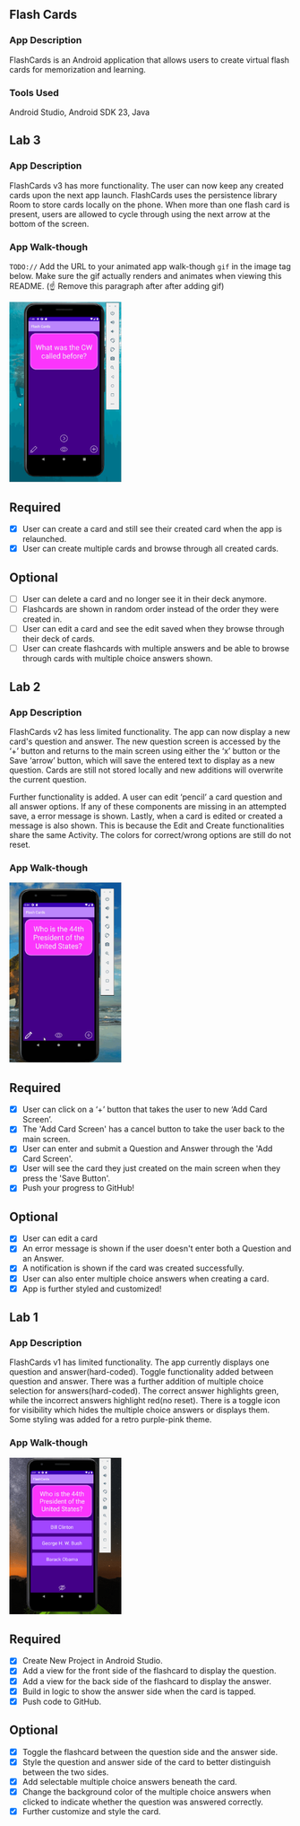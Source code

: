 ## Flash Cards

### App Description
FlashCards is an Android application that allows users to create virtual flash cards for memorization and learning.

### Tools Used
Android Studio, Android SDK 23, Java

## Lab 3

### App Description
FlashCards v3 has more functionality. The user can now keep any created cards upon the next app launch. FlashCards uses the persistence library Room to store cards locally on the phone. When more than one flash card is present, users are allowed to cycle through using the next arrow at the bottom of the screen.


### App Walk-though
`TODO://` Add the URL to your animated app walk-though `gif` in the image tag below. Make sure the gif actually renders and animates when viewing this README. (☝️ Remove this paragraph after after adding gif)

<img src="lab3-v1.gif" width=200><br>

## Required
- [x] User can create a card and still see their created card when the app is relaunched.
- [x] User can create multiple cards and browse through all created cards.

## Optional
- [ ] User can delete a card and no longer see it in their deck anymore.
- [ ] Flashcards are shown in random order instead of the order they were created in.
- [ ] User can edit a card and see the edit saved when they browse through their deck of cards.
- [ ] User can create flashcards with multiple answers and be able to browse through cards with multiple choice answers shown.

## Lab 2

### App Description
FlashCards v2 has less limited functionality. The app can now display a new card's question and answer. The new question screen is accessed by the ‘+’ button and
returns to the main screen using either the ‘x’ button or the Save ‘arrow’ button, which will save the entered text to display as a new question. Cards are still not stored locally and new additions will overwrite the current question.

Further functionality is added. A user can edit ‘pencil’ a card question and all answer options. If any of these components are missing in an attempted save, a error message is shown. Lastly,
when a card is edited or created a message is also shown. This is because the Edit and Create functionalities share the same Activity. The colors for correct/wrong options are still do not reset.

### App Walk-though
<img src="lab2-v2.gif" width=200><br>


## Required
- [x] User can click on a ‘+’ button that takes the user to new ‘Add Card Screen’.
- [x] The 'Add Card Screen' has a cancel button to take the user back to the main screen.
- [x] User can enter and submit a Question and Answer through the 'Add Card Screen'.
- [x] User will see the card they just created on the main screen when they press the 'Save Button'.
- [x] Push your progress to GitHub!

## Optional
- [x] User can edit a card
- [x] An error message is shown if the user doesn't enter both a Question and an Answer.
- [x] A notification is shown if the card was created successfully.
- [x] User can also enter multiple choice answers when creating a card.
- [x] App is further styled and customized!

## Lab 1

### App Description
FlashCards v1 has limited functionality. The app currently displays one question and answer(hard-coded).
Toggle functionality added between question and answer. 
There was a further addition of multiple choice selection for answers(hard-coded). 
The correct answer highlights green, while the incorrect answers highlight red(no reset). 
There is a toggle icon for visibility which hides the multiple choice answers or displays them.
Some styling was added for a retro purple-pink theme.

### App Walk-though

<img src="lab1-v2.gif" width=200><br>

## Required
- [x] Create New Project in Android Studio.
- [x] Add a view for the front side of the flashcard to display the question.
- [x] Add a view for the back side of the flashcard to display the answer.
- [x] Build in logic to show the answer side when the card is tapped.
- [x] Push code to GitHub.
## Optional
- [x] Toggle the flashcard between the question side and the answer side.
- [x] Style the question and answer side of the card to better distinguish between the two sides.
- [x] Add selectable multiple choice answers beneath the card.
- [x] Change the background color of the multiple choice answers when clicked to indicate whether the question was answered correctly.
- [x] Further customize and style the card.

